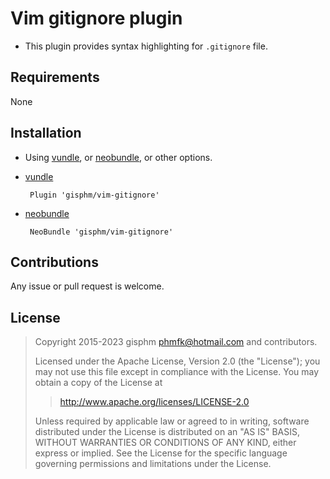 Vim gitignore plugin
====================

* This plugin provides syntax highlighting for `.gitignore` file.


Requirements
------------

None


Installation
------------

* Using [vundle][4], or [neobundle][5], or other options.

* [vundle][4]

    ```VimL
     Plugin 'gisphm/vim-gitignore'
    ```

* [neobundle][5]

    ```VimL
     NeoBundle 'gisphm/vim-gitignore'
    ```


Contributions
-------------

Any issue or pull request is welcome.


License
--------

> Copyright 2015-2023 gisphm <phmfk@hotmail.com> and contributors.
>
> Licensed under the Apache License, Version 2.0 (the "License");
> you may not use this file except in compliance with the License.
> You may obtain a copy of the License at
>
>> http://www.apache.org/licenses/LICENSE-2.0
>
> Unless required by applicable law or agreed to in writing, software
> distributed under the License is distributed on an "AS IS" BASIS,
> WITHOUT WARRANTIES OR CONDITIONS OF ANY KIND, either express or implied.
> See the License for the specific language governing permissions and
> limitations under the License.


[4]: https://github.com/gmarik/vundle
[5]: https://github.com/Shougo/neobundle.vim
